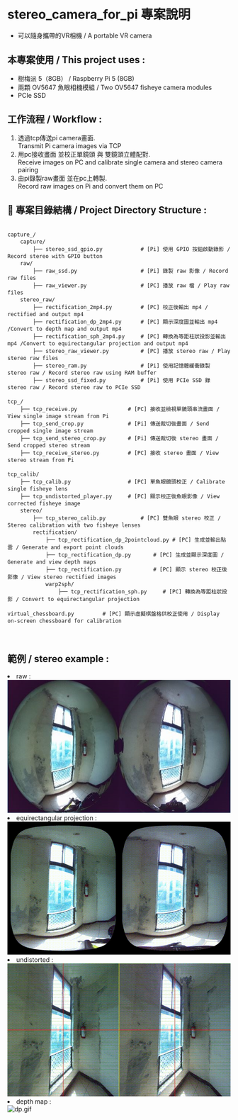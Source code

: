 <!DOCTYPE html>
<html lang="zh-tw">
<head>
    <meta charset="UTF-8">
</head>
<body>
    <h1>stereo_camera_for_pi 專案說明</h1>
    <ul>
      <li>可以隨身攜帶的VR相機 / A portable VR camera</li>
    </ul>
    <h2>本專案使用 / This project uses :</h2>
    <ul>
        <li>樹梅派 5（8GB） / Raspberry Pi 5 (8GB)</li>
        <li>兩顆 OV5647 魚眼相機模組 / Two OV5647 fisheye camera modules</li>
        <li>PCIe SSD </li>
    </ul>
    <h2>工作流程 / Workflow :</h2>
    <ol>
        <li>透過tcp傳送pi camera畫面. <br>Transmit Pi camera images via TCP</li>
        <li>用pc接收畫面 並校正單鏡頭 與 雙鏡頭立體配對. <br>Receive images on PC and calibrate single camera and stereo camera pairing</li>
        <li>由pi錄製raw畫面 並在pc上轉製. <br>Record raw images on Pi and convert them on PC</li>
    </ol>
    <h2>📁 專案目錄結構 / Project Directory Structure :</h2>

<pre><code>
capture_/
    capture/                        
        ├── stereo_ssd_gpio.py            # [Pi] 使用 GPIO 按鈕啟動錄影 / Record stereo with GPIO button
    raw/                                   
        ├── raw_ssd.py                    # [Pi] 錄製 raw 影像 / Record raw files
        ├── raw_viewer.py                 # [PC] 播放 raw 檔 / Play raw files
    stereo_raw/                            
        ├── rectification_2mp4.py         # [PC] 校正後輸出 mp4 / rectified and output mp4 
        ├── rectification_dp_2mp4.py      # [PC] 顯示深度圖並輸出 mp4 /Convert to depth map and output mp4
        ├── rectification_sph_2mp4.py     # [PC] 轉換為等距柱狀投影並輸出 mp4 /Convert to equirectangular projection and output mp4 
        ├── stereo_raw_viewer.py          # [PC] 播放 stereo raw / Play stereo raw files
        ├── stereo_ram.py                 # [Pi] 使用記憶體緩衝錄製 stereo raw / Record stereo raw using RAM buffer
        ├── stereo_ssd_fixed.py           # [Pi] 使用 PCIe SSD 錄 stereo raw / Record stereo raw to PCIe SSD
        
tcp_/
    ├── tcp_receive.py                # [PC] 接收並檢視單鏡頭串流畫面 / View single image stream from Pi
    ├── tcp_send_crop.py              # [Pi] 傳送裁切後畫面 / Send cropped single image stream
    ├── tcp_send_stereo_crop.py       # [Pi] 傳送裁切後 stereo 畫面 / Send cropped stereo stream
    ├── tcp_receive_stereo.py         # [PC] 接收 stereo 畫面 / View stereo stream from Pi
    
tcp_calib/
    ├── tcp_calib.py                  # [PC] 單魚眼鏡頭校正 / Calibrate single fisheye lens
    ├── tcp_undistorted_player.py     # [PC] 顯示校正後魚眼影像 / View corrected fisheye image
    stereo/
        ├── tcp_stereo_calib.py           # [PC] 雙魚眼 stereo 校正 / Stereo calibration with two fisheye lenses
        rectification/
            ├── tcp_rectification_dp_2pointcloud.py # [PC] 生成並輸出點雲 / Generate and export point clouds
            ├── tcp_rectification_dp.py       # [PC] 生成並顯示深度圖 / Generate and view depth maps
            ├── tcp_rectification.py          # [PC] 顯示 stereo 校正後影像 / View stereo rectified images
            warp2sph/
                ├── tcp_rectification_sph.py     # [PC] 轉換為等距柱狀投影 / Convert to equirectangular projection

virtual_chessboard.py         # [PC] 顯示虛擬棋盤格供校正使用 / Display on-screen chessboard for calibration

</code>
</pre>
 <h2>範例 / stereo example :</h2>
    <!-- 新增GIF範例 -->
    <li> raw : </li>
    <img src="raw.JPG" alt="raw"width="600" height="300">
    <li> equirectangular projection : </li>
    <img src="sph_rectified_output.gif" alt="sph_rectified_output.gif"width="600" height="300">
    <li> undistorted : </li>
    <img src="rectified_output.gif" alt="rectified_output.gif"width="600" height="300">
    <li> depth map : </li>
    <img src="dp.gif" alt="dp.gif" width="600">
</body>
</html>
